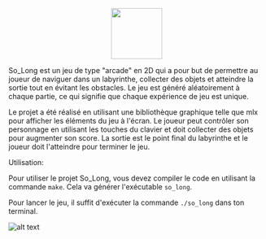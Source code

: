 
<p align="center">
<img src="https://github.com/gborneGit/gborneGit/blob/main/EcoCraft_logo_transparent.png" width="100"/>
</p>

So_Long est un jeu de type "arcade" en 2D qui a pour but de permettre au joueur de naviguer dans un labyrinthe, collecter des objets et atteindre la sortie tout en évitant les obstacles. Le jeu est généré aléatoirement à chaque partie, ce qui signifie que chaque expérience de jeu est unique.

Le projet a été réalisé en utilisant une bibliothèque graphique telle que mlx pour afficher les éléments du jeu à l'écran. Le joueur peut contrôler son personnage en utilisant les touches du clavier et doit collecter des objets pour augmenter son score. La sortie est le point final du labyrinthe et le joueur doit l'atteindre pour terminer le jeu.


Utilisation:

Pour utiliser le projet So_Long, vous devez compiler le code en utilisant la commande `make`. Cela va générer l'exécutable `so_long`.

Pour lancer le jeu, il suffit d'exécuter la commande `./so_long` dans ton terminal.

![alt text](https://github.com/gborneGit/so_long/blob/main/so_long.PNG)
